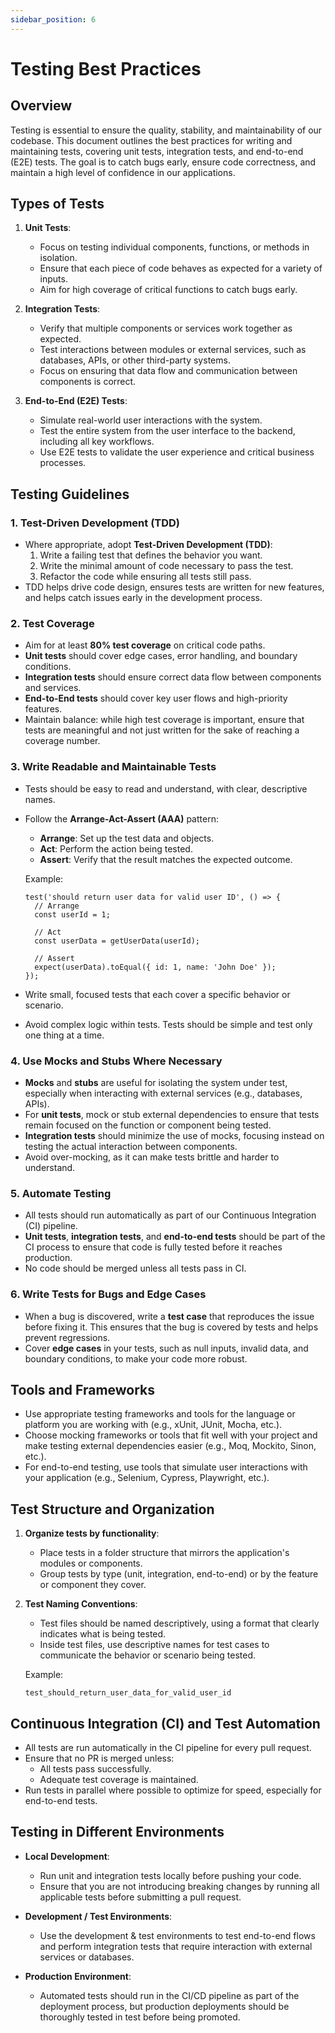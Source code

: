 ```yaml
---
sidebar_position: 6
---
```


# Testing Best Practices

## Overview

Testing is essential to ensure the quality, stability, and maintainability of our codebase. This document outlines the best practices for writing and maintaining tests, covering unit tests, integration tests, and end-to-end (E2E) tests. The goal is to catch bugs early, ensure code correctness, and maintain a high level of confidence in our applications.

## Types of Tests

1. **Unit Tests**:

   - Focus on testing individual components, functions, or methods in isolation.
   - Ensure that each piece of code behaves as expected for a variety of inputs.
   - Aim for high coverage of critical functions to catch bugs early.

2. **Integration Tests**:

   - Verify that multiple components or services work together as expected.
   - Test interactions between modules or external services, such as databases, APIs, or other third-party systems.
   - Focus on ensuring that data flow and communication between components is correct.

3. **End-to-End (E2E) Tests**:
   - Simulate real-world user interactions with the system.
   - Test the entire system from the user interface to the backend, including all key workflows.
   - Use E2E tests to validate the user experience and critical business processes.

## Testing Guidelines

### 1. Test-Driven Development (TDD)

- Where appropriate, adopt **Test-Driven Development (TDD)**:
  1. Write a failing test that defines the behavior you want.
  2. Write the minimal amount of code necessary to pass the test.
  3. Refactor the code while ensuring all tests still pass.
- TDD helps drive code design, ensures tests are written for new features, and helps catch issues early in the development process.

### 2. Test Coverage

- Aim for at least **80% test coverage** on critical code paths.
- **Unit tests** should cover edge cases, error handling, and boundary conditions.
- **Integration tests** should ensure correct data flow between components and services.
- **End-to-End tests** should cover key user flows and high-priority features.
- Maintain balance: while high test coverage is important, ensure that tests are meaningful and not just written for the sake of reaching a coverage number.

### 3. Write Readable and Maintainable Tests

- Tests should be easy to read and understand, with clear, descriptive names.
- Follow the **Arrange-Act-Assert (AAA)** pattern:

  - **Arrange**: Set up the test data and objects.
  - **Act**: Perform the action being tested.
  - **Assert**: Verify that the result matches the expected outcome.

  Example:

  ```text
  test('should return user data for valid user ID', () => {
    // Arrange
    const userId = 1;

    // Act
    const userData = getUserData(userId);

    // Assert
    expect(userData).toEqual({ id: 1, name: 'John Doe' });
  });
  ```

- Write small, focused tests that each cover a specific behavior or scenario.
- Avoid complex logic within tests. Tests should be simple and test only one thing at a time.

### 4. Use Mocks and Stubs Where Necessary

- **Mocks** and **stubs** are useful for isolating the system under test, especially when interacting with external services (e.g., databases, APIs).
- For **unit tests**, mock or stub external dependencies to ensure that tests remain focused on the function or component being tested.
- **Integration tests** should minimize the use of mocks, focusing instead on testing the actual interaction between components.
- Avoid over-mocking, as it can make tests brittle and harder to understand.

### 5. Automate Testing

- All tests should run automatically as part of our Continuous Integration (CI) pipeline.
- **Unit tests**, **integration tests**, and **end-to-end tests** should be part of the CI process to ensure that code is fully tested before it reaches production.
- No code should be merged unless all tests pass in CI.

### 6. Write Tests for Bugs and Edge Cases

- When a bug is discovered, write a **test case** that reproduces the issue before fixing it. This ensures that the bug is covered by tests and helps prevent regressions.
- Cover **edge cases** in your tests, such as null inputs, invalid data, and boundary conditions, to make your code more robust.

## Tools and Frameworks

- Use appropriate testing frameworks and tools for the language or platform you are working with (e.g., xUnit, JUnit, Mocha, etc.).
- Choose mocking frameworks or tools that fit well with your project and make testing external dependencies easier (e.g., Moq, Mockito, Sinon, etc.).
- For end-to-end testing, use tools that simulate user interactions with your application (e.g., Selenium, Cypress, Playwright, etc.).

## Test Structure and Organization

1. **Organize tests by functionality**:

   - Place tests in a folder structure that mirrors the application's modules or components.
   - Group tests by type (unit, integration, end-to-end) or by the feature or component they cover.

2. **Test Naming Conventions**:

   - Test files should be named descriptively, using a format that clearly indicates what is being tested.
   - Inside test files, use descriptive names for test cases to communicate the behavior or scenario being tested.

   Example:

   ```text
   test_should_return_user_data_for_valid_user_id
   ```

## Continuous Integration (CI) and Test Automation

- All tests are run automatically in the CI pipeline for every pull request.
- Ensure that no PR is merged unless:
  - All tests pass successfully.
  - Adequate test coverage is maintained.
- Run tests in parallel where possible to optimize for speed, especially for end-to-end tests.

## Testing in Different Environments

- **Local Development**:

  - Run unit and integration tests locally before pushing your code.
  - Ensure that you are not introducing breaking changes by running all applicable tests before submitting a pull request.

- **Development / Test Environments**:

  - Use the development & test environments to test end-to-end flows and perform integration tests that require interaction with external services or databases.

- **Production Environment**:
  - Automated tests should run in the CI/CD pipeline as part of the deployment process, but production deployments should be thoroughly tested in test before being promoted.
